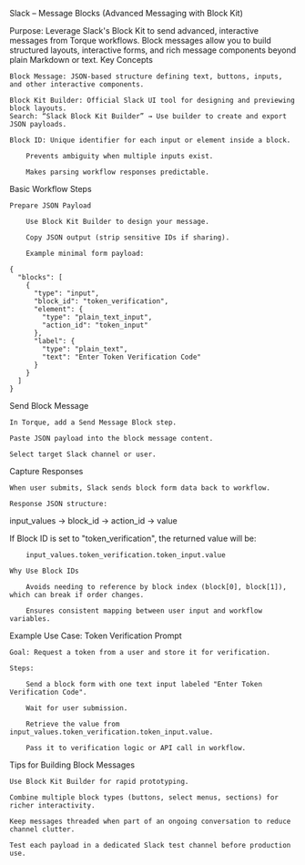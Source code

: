 Slack – Message Blocks (Advanced Messaging with Block Kit)

Purpose:
Leverage Slack's Block Kit to send advanced, interactive messages from Torque workflows. Block messages allow you to build structured layouts, interactive forms, and rich message components beyond plain Markdown or text.
Key Concepts

    Block Message: JSON-based structure defining text, buttons, inputs, and other interactive components.

    Block Kit Builder: Official Slack UI tool for designing and previewing block layouts.
    Search: “Slack Block Kit Builder” → Use builder to create and export JSON payloads.

    Block ID: Unique identifier for each input or element inside a block.

        Prevents ambiguity when multiple inputs exist.

        Makes parsing workflow responses predictable.

Basic Workflow Steps

    Prepare JSON Payload

        Use Block Kit Builder to design your message.

        Copy JSON output (strip sensitive IDs if sharing).

        Example minimal form payload:

    {
      "blocks": [
        {
          "type": "input",
          "block_id": "token_verification",
          "element": {
            "type": "plain_text_input",
            "action_id": "token_input"
          },
          "label": {
            "type": "plain_text",
            "text": "Enter Token Verification Code"
          }
        }
      ]
    }

Send Block Message

    In Torque, add a Send Message Block step.

    Paste JSON payload into the block message content.

    Select target Slack channel or user.

Capture Responses

    When user submits, Slack sends block form data back to workflow.

    Response JSON structure:

input_values → block_id → action_id → value

If Block ID is set to "token_verification", the returned value will be:

        input_values.token_verification.token_input.value

    Why Use Block IDs

        Avoids needing to reference by block index (block[0], block[1]), which can break if order changes.

        Ensures consistent mapping between user input and workflow variables.

Example Use Case: Token Verification Prompt

    Goal: Request a token from a user and store it for verification.

    Steps:

        Send a block form with one text input labeled "Enter Token Verification Code".

        Wait for user submission.

        Retrieve the value from input_values.token_verification.token_input.value.

        Pass it to verification logic or API call in workflow.

Tips for Building Block Messages

    Use Block Kit Builder for rapid prototyping.

    Combine multiple block types (buttons, select menus, sections) for richer interactivity.

    Keep messages threaded when part of an ongoing conversation to reduce channel clutter.

    Test each payload in a dedicated Slack test channel before production use.